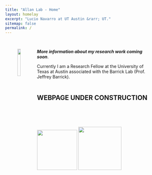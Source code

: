 ```yaml
---
title: "Allan Lab - Home"
layout: homelay
excerpt: "Lucio Navarro at UT Austin &rarr; UT."
sitemap: false
permalink: /
---
```

<br>
<figure><img src="{{ site.url }}{{ site.baseurl }}images/logopic/insect_molecular_icon.png" width="15%" style="float: left;">

***More information about my research work coming soon***. 
<br>

Currently I am a Research Fellow at the University of Texas at Austin associated with the Barrick Lab (Prof. Jeffrey Barrick).
<br><br>

## WEBPAGE UNDER CONSTRUCTION
<br><br><br>





<figure class="fifth">
  <img src="{{ site.url }}{{ site.baseurl }}/images/logopic/UT.png" style="width: 130px">
  <img src="{{ site.url }}{{ site.baseurl }}/images/logopic/MBS.png" style="width: 140px">
</figure>
